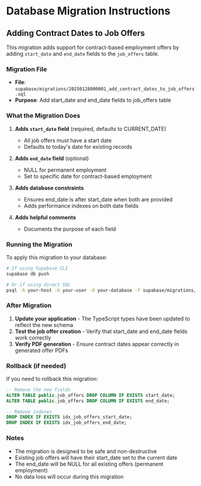 # Database Migration Instructions

## Adding Contract Dates to Job Offers

This migration adds support for contract-based employment offers by adding `start_date` and `end_date` fields to the `job_offers` table.

### Migration File
- **File**: `supabase/migrations/20250128000001_add_contract_dates_to_job_offers.sql`
- **Purpose**: Add start_date and end_date fields to job_offers table

### What the Migration Does

1. **Adds `start_date` field** (required, defaults to CURRENT_DATE)
   - All job offers must have a start date
   - Defaults to today's date for existing records

2. **Adds `end_date` field** (optional)
   - NULL for permanent employment
   - Set to specific date for contract-based employment

3. **Adds database constraints**
   - Ensures end_date is after start_date when both are provided
   - Adds performance indexes on both date fields

4. **Adds helpful comments**
   - Documents the purpose of each field

### Running the Migration

To apply this migration to your database:

```bash
# If using Supabase CLI
supabase db push

# Or if using direct SQL
psql -h your-host -U your-user -d your-database -f supabase/migrations/20250128000001_add_contract_dates_to_job_offers.sql
```

### After Migration

1. **Update your application** - The TypeScript types have been updated to reflect the new schema
2. **Test the job offer creation** - Verify that start_date and end_date fields work correctly
3. **Verify PDF generation** - Ensure contract dates appear correctly in generated offer PDFs

### Rollback (if needed)

If you need to rollback this migration:

```sql
-- Remove the new fields
ALTER TABLE public.job_offers DROP COLUMN IF EXISTS start_date;
ALTER TABLE public.job_offers DROP COLUMN IF EXISTS end_date;

-- Remove indexes
DROP INDEX IF EXISTS idx_job_offers_start_date;
DROP INDEX IF EXISTS idx_job_offers_end_date;
```

### Notes

- The migration is designed to be safe and non-destructive
- Existing job offers will have their start_date set to the current date
- The end_date will be NULL for all existing offers (permanent employment)
- No data loss will occur during this migration

